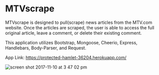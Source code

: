 # MTVscrape

MTVscrape is designed to pull(scrape) news articles from the MTV.com website. Once the articles are scraped, the user is able to access the full original article, leave a comment, or delete their existing comment. 

This application utilizes Bootstrap, Mongoose, Cheerio, Express, Handlebars, Body-Parser, and Request.

App Link: https://protected-hamlet-36204.herokuapp.com/

![screen shot 2017-11-10 at 3 47 02 pm](https://user-images.githubusercontent.com/25890329/32678009-9c3613d2-c62e-11e7-9540-65d64f518496.png)

 
  
 
